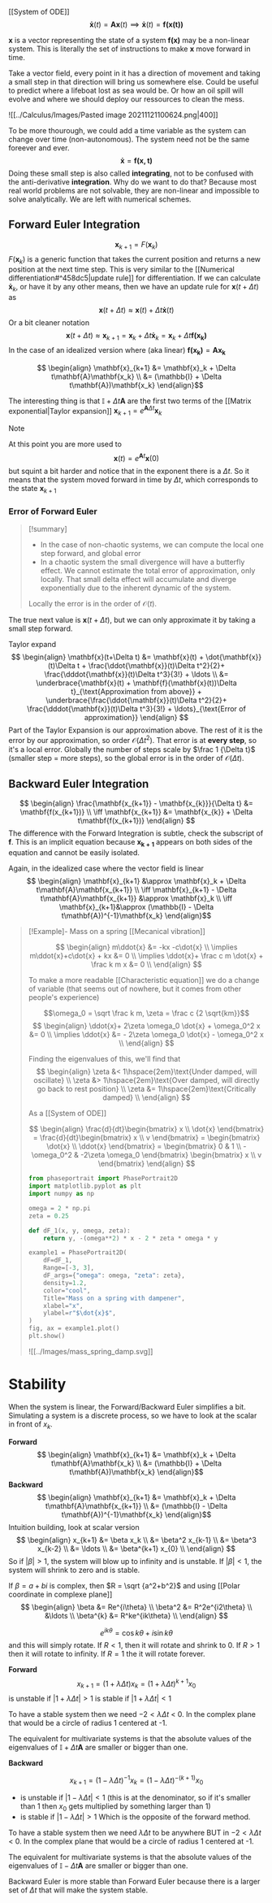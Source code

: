 [[System of ODE]]
$$\mathbf{\dot{x}}(t)=\mathbf{A}\mathbf{x}(t) \implies\mathbf{\dot{x}}(t)=\mathbf{f(x(t))}$$

$\mathbf{x}$ is a vector representing the state of a system 
$\mathbf{f(x)}$ may be a non-linear system. This is literally the set of instructions to make $\mathbf{x}$ move forward in time. 

Take a vector field, every point in it has a direction of movement and taking a small step in that direction will bring us somewhere else. Could be useful to predict where a lifeboat lost as sea would be. Or how an oil spill will evolve and where we should deploy our ressources to clean the mess.


![[../Calculus/Images/Pasted image 20211121100624.png|400]]

To be more thourough, we could add a time variable as the system can change over time (non-autonomous). The system need not be the same foreever and ever.
$$\mathbf{\dot{x}}=\mathbf{f(x,t)}$$
Doing these small step is also called **integrating**, not to be confused with the anti-derivative **integration**. Why do we want to do that? Because most real world problems are not solvable, they are non-linear and impossible to solve analytically. We are left with numerical schemes.

## Forward Euler Integration
$$\mathbf{x}_{k+1}=F(\mathbf{x}_k)$$
$F(\mathbf{x}_k)$ is a generic function that takes the current position and returns a new position at the next time step. This is very similar to the [[Numerical differentiation#^458dc5|update rule]] for differentiation.
If we can calculate $\mathbf{\dot{x}}_k$, or have it by any other means, then we have an update rule for $\mathbf{x}(t+\Delta t)$ as
$$\mathbf{x}(t+\Delta t) \approx \mathbf{x}(t) + \Delta t\mathbf{\dot{x}}(t)$$
Or a bit cleaner notation
$$\mathbf{x}(t+\Delta t) \approx \mathbf{x}_{k+1} = \mathbf{x}_k + \Delta t\mathbf{\dot{x}}_k=\mathbf{x}_k + \Delta t\mathbf{f(x_k)}$$
In the case of an idealized version where (aka linear) $\mathbf{f(x_k)}=\mathbf{A}\mathbf{x_k}$

$$
\begin{align}
\mathbf{x}_{k+1} &= \mathbf{x}_k + \Delta t\mathbf{A}\mathbf{x_k} \\
&= (\mathbb{I} + \Delta t\mathbf{A})\mathbf{x_k}
\end{align}$$

The interesting thing is that $\mathbb{I} + \Delta t\mathbf{A}$ are the first two terms of the [[Matrix exponential|Taylor expansion]]
$\mathbf{x}_{k+1}=e^{\mathbf{A}\Delta t}\mathbf{x}_{k}$


> [!note] 
> At this point you are more used to
> $$\mathbf{x}(t)=e^{\mathbf{A}t}\mathbf{x}(0)$$
> but squint a bit harder and notice that in the exponent there is a $\Delta t$. So it means that the system moved forward in time by $\Delta t$, which corresponds to the state $\mathbf{x}_{k+1}$

### Error of Forward Euler

> [!summary]
> - In the case of non-chaotic systems, we can compute the local one step forward, and global error
> - In a chaotic system the small divergence will have a butterfly effect. We cannot estimate the total error of approximation, only locally. That small delta effect will accumulate and diverge exponentially due to the inherent dynamic of the system.
>  
> Locally the error is in the order of $\mathcal{O}(t)$.


The true next value is $\mathbf{x}(t+\Delta t)$, but we can only approximate it by taking a small step forward. 

Taylor expand
$$
\begin{align}
\mathbf{x}(t+\Delta t) &= \mathbf{x}(t) + \dot{\mathbf{x}}(t)\Delta t + \frac{\ddot{\mathbf{x}}(t)\Delta t^2}{2}+ \frac{\dddot{\mathbf{x}}(t)\Delta t^3}{3!} + \ldots \\
&= \underbrace{\mathbf{x}(t) + \mathbf{f}(\mathbf{x}(t))\Delta t}_{\text{Approximation from above}} + \underbrace{\frac{\ddot{\mathbf{x}}(t)\Delta t^2}{2}+ \frac{\dddot{\mathbf{x}}(t)\Delta t^3}{3!} + \ldots}_{\text{Error of approximation}}
\end{align}
$$
Part of the Taylor Expansion is our approximation above. The rest of it is the error by our approximation, so order $\mathcal{O}(\Delta t^2)$. That error is at **every step**, so it's a local error. Globally the number of steps scale by $\frac 1 {\Delta t}$ (smaller step = more steps), so the global error is in the order of $\mathcal{O}(\Delta t)$.



## Backward Euler Integration

$$
\begin{align}
\frac{\mathbf{x_{k+1}} - \mathbf{x_{k}}}{\Delta t} &= \mathbf{f(x_{k+1})} \\
\iff \mathbf{x_{k+1}} &= \mathbf{x_{k}} + \Delta t\mathbf{f(x_{k+1})}
\end{align}
$$
The difference with the Forward Integration is subtle, check the subscript of $\mathbf{f}$. This is an implicit equation because $\mathbf{x_{k+1}}$ appears on both sides of the equation and cannot be easily isolated.

Again, in the idealized case where the vector field is linear
$$
\begin{align}
\mathbf{x}_{k+1} &\approx \mathbf{x}_k + \Delta t\mathbf{A}\mathbf{x_{k+1}} \\
\iff \mathbf{x}_{k+1} - \Delta t\mathbf{A}\mathbf{x_{k+1}} &\approx \mathbf{x}_k  \\
\iff \mathbf{x}_{k+1}&\approx (\mathbb{I} - \Delta t\mathbf{A})^{-1}\mathbf{x_k}
\end{align}$$



> [!Example]- Mass on a spring
> [[Mecanical vibration]]
> 
> $$
> \begin{align}
> m\ddot{x} &=  -kx -c\dot{x} \\
> \implies m\ddot{x}+c\dot{x} + kx  &= 0 \\
> \implies \ddot{x}+ \frac c m \dot{x} + \frac k m x  &= 0 \\
> \end{align}
> $$
> 
> To make a more readable [[Characteristic equation]] we do a change of variable (that seems out of nowhere, but it comes from other people's experience)
> 
> $$\omega_0 = \sqrt \frac k m, \zeta = \frac c {2 \sqrt{km}}$$
> $$
> \begin{align}
> \ddot{x}+ 2\zeta \omega_0 \dot{x} + \omega_0^2 x  &= 0 \\
> \implies \ddot{x}  &= - 2\zeta \omega_0 \dot{x} - \omega_0^2 x \\
> \end{align}
> $$
> 
> Finding the eigenvalues of this, we'll find that
> $$
> \begin{align}
> \zeta &< 1\hspace{2em}\text{Under damped, will oscillate} \\
> \zeta &> 1\hspace{2em}\text{Over damped, will directly go back to rest position} \\
> \zeta &= 1\hspace{2em}\text{Critically damped} \\
> \end{align}
> $$
> 
> As a [[System of ODE]]
> 
> $$
> \begin{align}
> \frac{d}{dt}\begin{bmatrix}
>     x \\ \dot{x} 
> \end{bmatrix} = 
> \frac{d}{dt}\begin{bmatrix}
>     x \\ v
> \end{bmatrix} = 
> \begin{bmatrix}
>     \dot{x} \\ \ddot{x} 
> \end{bmatrix} = 
> \begin{bmatrix}
>     0 & 1  \\
>     -\omega_0^2 & -2\zeta \omega_0
> \end{bmatrix}
> \begin{bmatrix}
>     x \\ v
> \end{bmatrix}
> \end{align}
> $$
> 
> ```python
> from phaseportrait import PhasePortrait2D
> import matplotlib.pyplot as plt
> import numpy as np
> 
> omega = 2 * np.pi
> zeta = 0.25
> 
> def dF_1(x, y, omega, zeta):
>     return y, -(omega**2) * x - 2 * zeta * omega * y
> 
> example1 = PhasePortrait2D(
>     dF=dF_1,
>     Range=[-3, 3],
>     dF_args={"omega": omega, "zeta": zeta},
>     density=1.2,
>     color="cool",
>     Title="Mass on a spring with dampener",
>     xlabel="x",
>     ylabel=r"$\dot{x}$",
> )
> fig, ax = example1.plot()
> plt.show()
> ```
> 
> ![[../Images/mass_spring_damp.svg]]


# Stability

When the system is linear, the Forward/Backward Euler simplifies a bit. Simulating a system is a discrete process, so we have to look at the scalar in front of $x_k$.

**Forward**
$$
\begin{align}
\mathbf{x}_{k+1} &= \mathbf{x}_k + \Delta t\mathbf{A}\mathbf{x_k} \\
&= (\mathbb{I} + \Delta t\mathbf{A})\mathbf{x_k}
\end{align}$$
**Backward**
$$
\begin{align}
\mathbf{x}_{k+1} &= \mathbf{x}_k + \Delta t\mathbf{A}\mathbf{x_{k+1}} \\
&= (\mathbb{I} - \Delta t\mathbf{A})^{-1}\mathbf{x_k}
\end{align}$$
Intuition building, look at scalar version
$$
\begin{align}
x_{k+1} &= \beta x_k \\
&= \beta^2 x_{k-1} \\
&= \beta^3 x_{k-2} \\
&= \ldots \\
&= \beta^{k+1} x_{0} \\
\end{align}
$$
So if $\lvert \beta\rvert > 1$, the system will blow up to infinity and is unstable.
If $|\beta| < 1$, the system will shrink to zero and is stable.

If $\beta=a+bi$ is complex, then $R = \sqrt {a^2+b^2}$ and using [[Polar coordinate in complexe plane]]
$$
\begin{align}
\beta &= Re^{i\theta} \\
\beta^2 &= R^2e^{i2\theta} \\
&\ldots \\
\beta^{k} &= R^ke^{ik\theta} \\
\end{align}
$$

$$e^{ik\theta} = \cos{k\theta} + i\sin{k\theta}$$
and this will simply rotate. If $R<1$, then it will rotate and shrink to 0. If $R>1$ then it will rotate to infinity. If $R=1$ the it will rotate forever.

**Forward**
$$x_{k+1} = (1+\lambda \Delta t)x_k = (1+\lambda \Delta t)^{k+1}x_0$$
is unstable if $|1+\lambda \Delta t| > 1$
is stable if $|1+\lambda \Delta t| < 1$

To have a stable system then we need $-2<\lambda \Delta t$ < 0. In the complex plane that would be a circle of radius 1 centered at -1.

The equivalent for multivariate systems is that the absolute values of the eigenvalues of $\mathbb{I} + \Delta t\mathbf{A}$ are smaller or bigger than one.

**Backward**

$$x_{k+1} = (1-\lambda \Delta t)^{-1}x_k = (1-\lambda \Delta t)^{-(k+1)}x_0$$
- is unstable if $|1-\lambda \Delta t| < 1$ (this is at the denominator, so if it's smaller than 1 then $x_0$ gets multiplied by something larger than 1)
- is stable if $|1-\lambda \Delta t| > 1$
Which is the opposite of the forward method.

To have a stable system then we need $\lambda \Delta t$ to be anywhere BUT in $-2<\lambda \Delta t$ < 0. In the complex plane that would be a circle of radius 1 centered at -1.

The equivalent for multivariate systems is that the absolute values of the eigenvalues of $\mathbb{I} - \Delta t\mathbf{A}$ are smaller or bigger than one.

Backward Euler is more stable than Forward Euler because there is a larger set of $\Delta t$ that will make the system stable.
